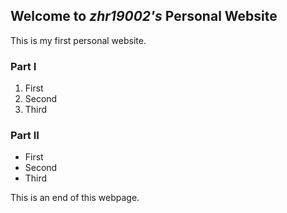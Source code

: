 ## Welcome to *zhr19002's* Personal Website

This is my first personal website.

### Part I

1. First
2. Second
3. Third

### Part II
- First
- Second
- Third

This is an end of this webpage.
